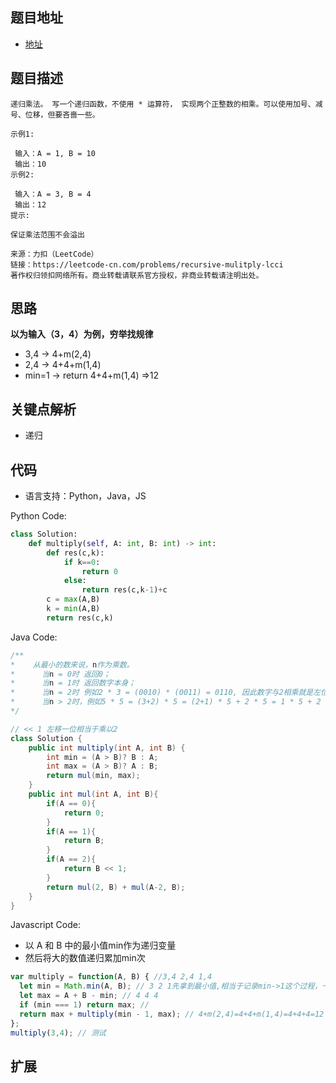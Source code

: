 ## 题目地址

- [地址](https://leetcode-cn.com/problems/recursive-mulitply-lcci/)

## 题目描述

```
递归乘法。 写一个递归函数，不使用 * 运算符， 实现两个正整数的相乘。可以使用加号、减号、位移，但要吝啬一些。

示例1:

 输入：A = 1, B = 10
 输出：10
示例2:

 输入：A = 3, B = 4
 输出：12
提示:

保证乘法范围不会溢出

来源：力扣（LeetCode）
链接：https://leetcode-cn.com/problems/recursive-mulitply-lcci
著作权归领扣网络所有。商业转载请联系官方授权，非商业转载请注明出处。
```

## 思路
**以为输入（3，4）为例，穷举找规律**
- 3,4 -> 4+m(2,4)
- 2,4 -> 4+4+m(1,4)
- min=1 -> return 4+4+m(1,4) =>12

## 关键点解析

- 递归

## 代码

- 语言支持：Python，Java，JS

Python Code:

```python
class Solution:
    def multiply(self, A: int, B: int) -> int:
        def res(c,k):
            if k==0:
                return 0
            else:
                return res(c,k-1)+c
        c = max(A,B)
        k = min(A,B)
        return res(c,k)
```

Java Code:

```java
/**
*    从最小的数来说，n作为乘数。
*      当n = 0时 返回0；
*      当n = 1时 返回数字本身；
*      当n = 2时 例如2 * 3 = (0010) * (0011) = 0110, 因此数字与2相乘就是左位移运算，按照这个思路，每次乘以二。
*      当n > 2时，例如5 * 5 = (3+2) * 5 = (2+1) * 5 + 2 * 5 = 1 * 5 + 2 * 5 + 2 * 5
*/

// << 1 左移一位相当于乘以2
class Solution {
    public int multiply(int A, int B) {
        int min = (A > B)? B : A;
        int max = (A > B)? A : B;
        return mul(min, max);   
    }
    public int mul(int A, int B){
        if(A == 0){
            return 0;
        }
        if(A == 1){
            return B;
        }
        if(A == 2){
            return B << 1;
        }
        return mul(2, B) + mul(A-2, B);
    }
}
```

Javascript Code:
- 以 A 和 B 中的最小值min作为递归变量
- 然后将大的数值递归累加min次
```js
var multiply = function(A, B) { //3,4 2,4 1,4
  let min = Math.min(A, B); // 3 2 1先拿到最小值,相当于记录min->1这个过程，一共多少次
  let max = A + B - min; // 4 4 4
  if (min === 1) return max; // 
  return max + multiply(min - 1, max); // 4+m(2,4)=4+4+m(1,4)=4+4+4=12
};
multiply(3,4); // 测试
```


## 扩展
